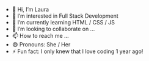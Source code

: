 - 👋 Hi, I’m Laura
- 👀 I’m interested in Full Stack Development
- 🌱 I’m currently learning HTML / CSS / JS
- 💞️ I’m looking to collaborate on ...
- 📫 How to reach me ...
- 😄 Pronouns: She / Her
- ⚡ Fun fact: I only knew that I love coding 1 year ago!

<!---
lauravega1/lauravega1 is a ✨ special ✨ repository because its `README.md` (this file) appears on your GitHub profile.
You can click the Preview link to take a look at your changes.
--->
